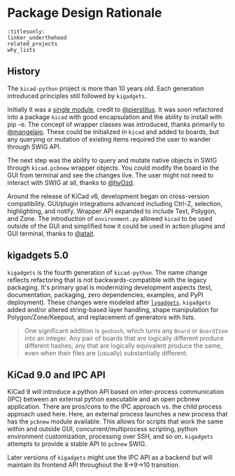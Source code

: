 # Package Design Rationale

```{toctree}
:titlesonly:
linker_underthehood
related_projects
why_lists
```

## History
The `kicad-python` project is more than 10 years old. Each generation introduced principles still followed by `kigadgets`.

Initially it was a [single module](https://github.com/pierstitus/kicad-python), credit to [@pierstitus](https://github.com/pierstitus). It was soon refactored into a package `kicad` with good encapsulation and the ability to install with pip -e. The concept of wrapper classes was introduced, thanks primarily to [@mangelajo](https://github.com/mangelajo). These could be initialized in `kicad` and added to boards, but any querying or mutation of existing items required the user to wander through SWIG API.

The next step was the ability to query and mutate native objects in SWIG through `kicad.pcbnew` wrapper objects. You could modify the board in the GUI from terminal and see the changes live. The user might not need to interact with SWIG at all, thanks to [@hyOzd](https://github.com/hyOzd).

Around the release of KiCad v6, development began on cross-version compatibility. GUI/plugin integrations advanced including Ctrl-Z, selection, highlighting, and notify. Wrapper API expanded to include Text, Polygon, and Zone. The introduction of `environment.py` allowed `kicad` to be used outside of the GUI and simplified how it could be used in action plugins and GUI terminal, thanks to [@atait](https://github.com/atait).

## kigadgets 5.0
`kigadgets` is the fourth generation of `kicad-python`.
The name change reflects refactoring that is not backwards-compatible with the legacy packaging.
It's primary goal is modernizing development aspects (test, documentation, packaging, zero dependencies, examples, and PyPI deployment). These changes were modeled after [`lygadgets`](https://github.com/atait/klayout-gadgets).
`kigadgets` added and/or altered string-based layer handling, shape manipulation for Polygon/Zone/Keepout, and replacement of generators with lists.

> One significant addition is `geohash`, which turns any `Board` or `BoardItem` into an integer. Any pair of boards that are logically different produce different hashes; any that are logically equivalent produce the same, even when their files are (usually) substantially different.

## KiCad 9.0 and IPC API
KiCad 9 will introduce a python API based on inter-process communication (IPC) between an external python executable and an open pcbnew application. There are pros/cons to the IPC approach vs. the child process approach used here. Here, an external process launches a new process that has the `pcbnew` module available. This allows for scripts that work the same within and outside GUI, concurrent/multiprocess scripting, python environment customization, processing over SSH, and so on. `kigadgets` attempts to provide a stable API to `pcbnew` SWIG.

Later versions of `kigadgets` might use the IPC API as a backend but will maintain its frontend API throughout the 8->9->10 transition.